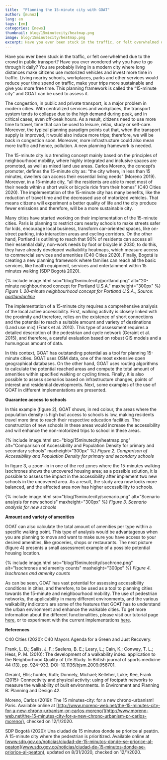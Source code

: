 ```yaml
---
title:  "Planning the 15-minute city with GOAT"
author: [munoz]
lang: en
tags: [en]
categories: [news]
thumbnail: blog/15minutecity/heatmap.png
image: blog/15minutecity/heatmap.png
excerpt: Have you ever been stuck in the traffic, or felt overwhelmed due to the crowd in public transport? Have you ever wondered why you have to go through it daily? The 15-minute city is a trending concept mainly based on the principles of neighbourhood mobility, where highly integrated and inclusive spaces are promoted, as well as mixed land use areas. 
---
```

Have you ever been stuck in the traffic, or felt overwhelmed due to the crowd in public transport? Have you ever wondered why you have to go through it daily? You are probably living in a modern city where long distances make citizens use motorized vehicles and invest more time in traffic. Living nearby schools, workplaces, parks and other services would reduce your time spend on traffic, make your trips more sustainable and give you more free time. This planning framework is called the “15-minute city” and GOAT can be used to assess it.

The congestion, in public and private transport, is a major problem in modern cities. With centralized services and workplaces, the transport system tends to collapse due to the high demand during peak, and in critical cases, even off-peak hours. As a result, citizens need to use more time to travel, time that can be used to leisure, relax, study or self-care. Moreover, the typical planning paradigm points out that, when the transport supply is improved, it would also induce more trips; therefore, we will be back in congestion soon. Moreover, more infrastructure could also mean more traffic and hence, pollution. A new planning framework is needed.

The 15-minute city is a trending concept mainly based on the principles of neighbourhood mobility, where highly integrated and inclusive spaces are promoted, as well as mixed land use areas. Carlos Moreno, the concept’s promoter, defines the 15-minute city as: “the city where, in less than 15 minutes, dwellers can access their essential living needs” (Moreno 2019). Moreover, in a 15-minute city, “all the residents are able to meet most of their needs within a short walk or bicycle ride from their homes” (C40 Cities 2020). The implementation of the 15-minute city has many benefits, like the reduction of travel time and the decreased use of motorized vehicles. That means citizens will experiment a better quality of life and the city produce fewer emissions and therefore, will be a more sustainable city.

Many cities have started working on their implementation of the 15-minute cities. Paris is planning to restrict cars nearby schools to make streets safer for kids, encourage local business, transform car-oriented spaces, like on-street parking, into interaction areas and cycling corridors. On the other hand, Portland is outlining to reach that 90% of residents can access all their essential daily, non-work needs by foot or bicycle in 2030, to do this, they have already developed walkability heatmaps, which measure access to commercial services and amenities (C40 Cities 2020). Finally, Bogotá is creating a new planning framework where families can reach all the basic services, like health equipment, services and entertainment within 15 minutes walking (SDP Bogotá 2020).

{% include image.html src="blog/15minutecity/portland.png" alt="20-minute neighbourhood concept for Portland U.S.A." maxheight="300px" %} 
<i>Figure 1. 20-minute neighbourhood concept for Portland U.S.A., Source: [portlandonline](https://www.portlandonline.com/portlandplan/index.cfm?a=288098&c=52256)</i>

The implementation of a 15-minute city requires a comprehensive analysis of the local active accessibility. First, walking activity is closely linked with the proximity and therefore, relies on the existence of short connections and the potential to reach a suitable amount and variety of destinations (Land use mix) (Frank et al. 2010). This type of assessment requires a detailed description of the pedestrian and cycle network (Geraint et al. 2015), and therefore, a careful evaluation based on robust GIS models and a humungous amount of data.

In this context, GOAT has outstanding potential as a tool for planning 15-minute cities. GOAT uses OSM data, one of the most extensive open geographical databases. On the other hand, GOAT uses routing algorithms to calculate the potential reached areas and compute the total amount of amenities within specified walking or cycling times. Finally, it is also possible to assess scenarios based on infrastructure changes, points of interest and residential developments. Next, some examples of the use of GOAT in different implementations are presented.

<b>Guarantee access to schools</b>

In this example (figure 2), GOAT shows, in red colour, the areas where the population density is high but access to schools is low, making residents travel more time to reach their respective education facilities. The construction of new schools in these areas would increase the accessibility and will enhance the non-motorized trips to school in these areas.

{% include image.html src="blog/15minutecity/heatmap.png" alt="Comparison of Accessibility and Population Density for primary and secondary schools" maxheight="300px" %} 
<i>Figure 2. Comparison of Accessibility and Population Density for primary and secondary schools</i>

In figure 3, a zoom-in in one of the red zones where the 15-minutes walking isochrones shows the uncovered housing area; as a possible solution, it is possible to assess the impact in the accessibility after implement two new schools in the uncovered area. As a result, the study area now looks more balanced, and the affected area now has higher accessibility to schools.

{% include image.html src="blog/15minutecity/scenario.png" alt="Scenario analysis for new schools" maxheight="300px" %} 
<i>Figure 3.  Scenario analysis for new schools</i>

<b>Amount and variety of amenities</b>

GOAT can also calculate the total amount of amenities per type within a specific walking point. This type of analysis would be advantageous when you are planning to move and want to make sure you have access to your desired amenities, like groceries, shops or restaurants. The next picture (figure 4) presents a small assessment example of a possible potential housing location. 

{% include image.html src="blog/15minutecity/isochrone.png" alt="Isochrones and amenity counts" maxheight="300px" %} 
<i>Figure 4. Isochrones and amenity counts</i>

As can be seen, GOAT has vast potential for assessing accessibility conditions in cities, and therefore, to be used as a tool to planning cities towards the 15-minute and neighbourhood mobility. The use of pedestrian networks, the applicability in many different environments, and the various walkability indicators are some of the features that GOAT has to understand the urban environment and enhance the walkable cities. To get more information about the different functionalities, please visit our tutorial page [here](../../tutorials/isochrone), or to experiment with the current implementations [here](../../versions).

  
<b>References</b> 

C40 Cities (2020): C40 Mayors Agenda for a Green and Just Recovery.

Frank, L. D.; Sallis, J. F.; Saelens, B. E.; Leary, L.; Cain, K.; Conway, T. L.; Hess, P. M. (2010): The development of a walkability index: application to the Neighborhood Quality of Life Study. In British journal of sports medicine 44 (13), pp. 924–933. DOI: 10.1136/bjsm.2009.058701.

Geraint, Ellis; hunter, Ruth; Donnely, Michael; Kelleher, Luke; Kee, Frank (2015): Connectivity and physical activity: using of footpath networks to measure the walkability of built environments. In Environment and Planning B: Planning and Design 42.

Moreno, Carlos (2019): The 15 minutes-city: for a new chrono-urbanism! Paris. Available online at [http://www.moreno-web.net/the-15-minutes-city-for-a-new-chrono-urbanism-pr-carlos-moreno/](http://www.moreno-web.net/the-15-minutes-city-for-a-new-chrono-urbanism-pr-carlos-moreno/), checked on 12/1/2020.

SDP Bogotá (2020): Una ciudad de 15 minutos donde se priorice al peatón. A 15-minute city where the pedestrian is prioritized. Available online at [www.sdp.gov.co/noticias/ciudad-de-15-minutos-donde-se-priorice-al-peaton](www.sdp.gov.co/noticias/ciudad-de-15-minutos-donde-se-priorice-al-peaton), updated on 8/31/2020, checked on 12/1/2020.
